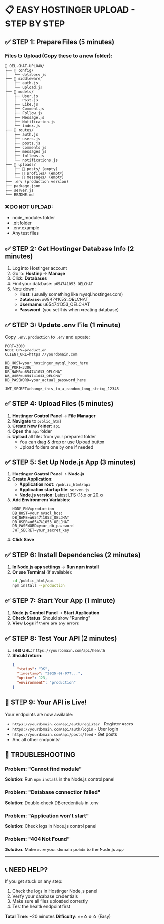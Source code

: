 # 📋 EASY HOSTINGER UPLOAD - STEP BY STEP

## ✅ STEP 1: Prepare Files (5 minutes)

### Files to Upload (Copy these to a new folder):
```
📁 OEL-CHAT-UPLOAD/
├── 📁 config/
│   └── database.js
├── 📁 middleware/
│   ├── auth.js
│   └── upload.js
├── 📁 models/
│   ├── User.js
│   ├── Post.js
│   ├── Like.js
│   ├── Comment.js
│   ├── Follow.js
│   ├── Message.js
│   ├── Notification.js
│   └── index.js
├── 📁 routes/
│   ├── auth.js
│   ├── users.js
│   ├── posts.js
│   ├── comments.js
│   ├── messages.js
│   ├── follows.js
│   └── notifications.js
├── 📁 uploads/
│   ├── 📁 posts/ (empty)
│   ├── 📁 profiles/ (empty)
│   └── 📁 messages/ (empty)
├── .env (production version)
├── package.json
├── server.js
└── README.md
```

### ❌ DO NOT UPLOAD:
- node_modules folder
- .git folder
- .env.example
- Any test files

## ✅ STEP 2: Get Hostinger Database Info (2 minutes)

1. Log into Hostinger account
2. Go to: **Hosting** → **Manage** 
3. Click: **Databases** 
4. Find your database: `u654741053_OELCHAT`
5. Note down:
   - **Host**: (usually something like mysql.hostinger.com)
   - **Database**: u654741053_OELCHAT
   - **Username**: u654741053_OELCHAT
   - **Password**: (you set this when creating database)

## ✅ STEP 3: Update .env File (1 minute)

Copy `.env.production` to `.env` and update:
```env
PORT=3000
NODE_ENV=production
CLIENT_URL=https://yourdomain.com

DB_HOST=your_hostinger_mysql_host_here
DB_PORT=3306
DB_NAME=u654741053_OELCHAT
DB_USER=u654741053_OELCHAT
DB_PASSWORD=your_actual_password_here

JWT_SECRET=change_this_to_a_random_long_string_12345
```

## ✅ STEP 4: Upload Files (5 minutes)

1. **Hostinger Control Panel** → **File Manager**
2. **Navigate** to `public_html`
3. **Create New Folder**: `api`
4. **Open** the `api` folder
5. **Upload** all files from your prepared folder
   - You can drag & drop or use Upload button
   - Upload folders one by one if needed

## ✅ STEP 5: Set Up Node.js App (3 minutes)

1. **Hostinger Control Panel** → **Node.js**
2. **Create Application**:
   - **Application root**: `/public_html/api`
   - **Application startup file**: `server.js`
   - **Node.js version**: Latest LTS (18.x or 20.x)
3. **Add Environment Variables**:
   ```
   NODE_ENV=production
   DB_HOST=your_mysql_host
   DB_NAME=u654741053_OELCHAT
   DB_USER=u654741053_OELCHAT
   DB_PASSWORD=your_db_password
   JWT_SECRET=your_secret_key
   ```
4. **Click Save**

## ✅ STEP 6: Install Dependencies (2 minutes)

1. **In Node.js app settings** → **Run npm install**
2. **Or use Terminal** (if available):
   ```bash
   cd /public_html/api
   npm install --production
   ```

## ✅ STEP 7: Start Your App (1 minute)

1. **Node.js Control Panel** → **Start Application**
2. **Check Status**: Should show "Running"
3. **View Logs** if there are any errors

## ✅ STEP 8: Test Your API (2 minutes)

1. **Test URL**: `https://yourdomain.com/api/health`
2. **Should return**:
   ```json
   {
     "status": "OK",
     "timestamp": "2025-08-07T...",
     "uptime": 123,
     "environment": "production"
   }
   ```

## 🎉 STEP 9: Your API is Live!

Your endpoints are now available:
- `https://yourdomain.com/api/auth/register` - Register users
- `https://yourdomain.com/api/auth/login` - User login
- `https://yourdomain.com/api/posts/feed` - Get posts
- And all other endpoints!

## 🚨 TROUBLESHOOTING

### Problem: "Cannot find module"
**Solution**: Run `npm install` in the Node.js control panel

### Problem: "Database connection failed"
**Solution**: Double-check DB credentials in .env

### Problem: "Application won't start"
**Solution**: Check logs in Node.js control panel

### Problem: "404 Not Found"
**Solution**: Make sure your domain points to the Node.js app

---

## 📞 NEED HELP?

If you get stuck on any step:
1. Check the logs in Hostinger Node.js panel
2. Verify your database credentials
3. Make sure all files uploaded correctly
4. Test the health endpoint first

**Total Time**: ~20 minutes
**Difficulty**: ⭐⭐☆☆☆ (Easy)

